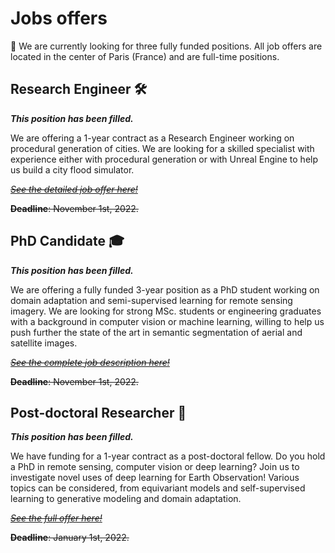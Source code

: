 # Jobs offers

📣 We are currently looking for three fully funded positions. All job offers are located in the center of Paris (France) and are full-time positions.

## Research Engineer 🛠

***This position has been filled.***

We are offering a 1-year contract as a Research Engineer working on procedural generation of cities. We are looking for a skilled specialist with experience either with procedural generation or with Unreal Engine to help us build a city flood simulator.

~~*[See the detailed job offer here!](https://nicolas.audebert.at/files/jobs/2022-Mage_ingenieur_en.pdf)*~~

~~**Deadline**: November 1st, 2022.~~

## PhD Candidate 🎓

***This position has been filled.***

We are offering a fully funded 3-year position as a PhD student working on domain adaptation and semi-supervised learning for remote sensing imagery. We are looking for strong MSc. students or engineering graduates with a background in computer vision or machine learning, willing to help us push further the state of the art in semantic segmentation of aerial and satellite images.

~~*[See the complete job description here!](https://nicolas.audebert.at/files/jobs/2022-Mage_doc_en.pdf)*~~

~~**Deadline**: November 1st, 2022.~~

## Post-doctoral Researcher 🥼

***This position has been filled.***

We have funding for a 1-year contract as a post-doctoral fellow. Do you hold a PhD in remote sensing, computer vision or deep learning? Join us to investigate novel uses of deep learning for Earth Observation! Various topics can be considered, from equivariant models and self-supervised learning to generative modeling and domain adaptation.

~~*[See the full offer here!](https://nicolas.audebert.at/files/jobs/2022-Mage_postdoc_en.pdf)*~~

~~**Deadline**: January 1st, 2022.~~

